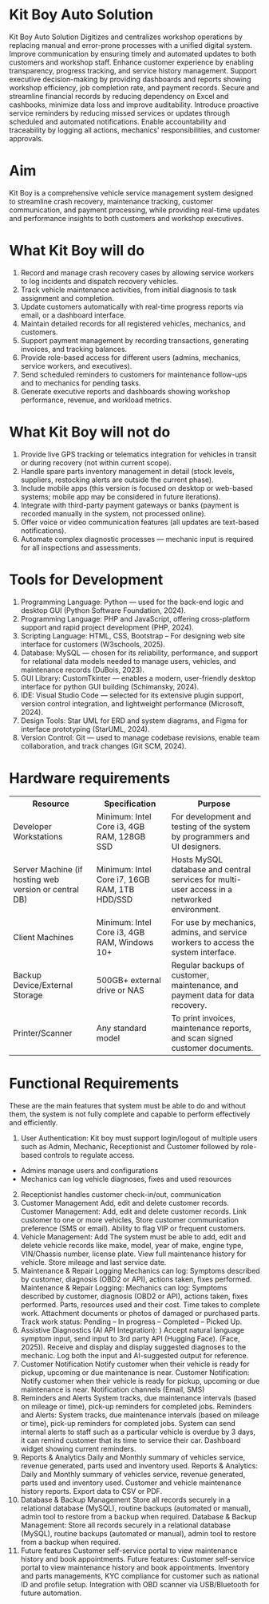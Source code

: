 # Kit Boy Auto Solution
Kit Boy Auto Solution Digitizes and centralizes workshop operations by replacing manual and error-prone processes with a unified digital system. 
Improve communication by ensuring timely and automated updates to both customers and workshop staff. 
Enhance customer experience by enabling transparency, progress tracking, and service history management. 
Support executive decision-making by providing dashboards and reports showing workshop efficiency, job completion rate, and payment records. 
Secure and streamline financial records by reducing dependency on Excel and cashbooks, minimize data loss and improve auditability. 
Introduce proactive service reminders by reducing missed services or updates through scheduled and automated notifications. 
Enable accountability and traceability by logging all actions, mechanics' responsibilities, and customer approvals.

# Aim
Kit Boy is a comprehensive vehicle service management system designed to streamline crash recovery, maintenance tracking, customer communication, and payment processing, while providing real-time updates and performance insights to both customers and workshop executives.

# What Kit Boy will do
1.	Record and manage crash recovery cases by allowing service workers to log incidents and dispatch recovery vehicles.
2.	Track vehicle maintenance activities, from initial diagnosis to task assignment and completion.
3.	Update customers automatically with real-time progress reports via email, or a dashboard interface.
4.	Maintain detailed records for all registered vehicles, mechanics, and customers.
5.	Support payment management by recording transactions, generating invoices, and tracking balances.
6.	Provide role-based access for different users (admins, mechanics, service workers, and executives).
7.	Send scheduled reminders to customers for maintenance follow-ups and to mechanics for pending tasks.
8.	Generate executive reports and dashboards showing workshop performance, revenue, and workload metrics.

# What Kit Boy will not do
1.	Provide live GPS tracking or telematics integration for vehicles in transit or during recovery (not within current scope).
2.	Handle spare parts inventory management in detail (stock levels, suppliers, restocking alerts are outside the current phase).
3.	Include mobile apps (this version is focused on desktop or web-based systems; mobile app may be considered in future iterations).
4.	Integrate with third-party payment gateways or banks (payment is recorded manually in the system, not processed online).
5.	Offer voice or video communication features (all updates are text-based notifications).
6.	Automate complex diagnostic processes — mechanic input is required for all inspections and assessments.

# Tools for Development
1.	Programming Language: Python — used for the back-end logic and desktop GUI (Python Software Foundation, 2024).
2.	Programming Language: PHP and JavaScript, offering cross-platform support and rapid project development (PHP, 2024).
3.	Scripting Language: HTML, CSS, Bootstrap – For designing web site interface for customers (W3schools, 2025).
4.	Database: MySQL — chosen for its reliability, performance, and support for relational data models needed to manage users, vehicles, and maintenance records (DuBois, 2023).
5.	GUI Library: CustomTkinter — enables a modern, user-friendly desktop interface for python GUI building (Schimansky, 2024).
6.	IDE: Visual Studio Code — selected for its extensive plugin support, version control integration, and lightweight performance (Microsoft, 2024).
7.	Design Tools: Star UML for ERD and system diagrams, and Figma for interface prototyping (StarUML, 2024).
8.	Version Control: Git — used to manage codebase revisions, enable team collaboration, and track changes (Git SCM, 2024).

# Hardware requirements
<table>
  <tr>
    <th>Resource</th>
    <th>Specification</th>
    <th>Purpose</th>
  </tr>
  <tr>
    <td>Developer Workstations</td>
    <td>Minimum: Intel Core i3, 4GB RAM, 128GB SSD</td>
    <td>For development and testing of the system by programmers and UI designers.</td>
  </tr>
  <tr>
    <td>Server Machine (if hosting web version or central DB)</td>
    <td>Minimum: Intel Core i7, 16GB RAM, 1TB HDD/SSD</td>
    <td>Hosts MySQL database and central services for multi-user access in a networked environment.</td>
  </tr>
  <tr>
    <td>Client Machines</td>
    <td>Minimum: Intel Core i3, 4GB RAM, Windows 10+</td>
    <td>For use by mechanics, admins, and service workers to access the system interface.</td>
  </tr>
  <tr>
    <td>Backup Device/External Storage</td>
    <td>500GB+ external drive or NAS</td>
    <td>Regular backups of customer, maintenance, and payment data for data recovery.</td>
  </tr>
  <tr>
    <td>Printer/Scanner</td>
    <td>Any standard model</td>
    <td>To print invoices, maintenance reports, and scan signed customer documents.</td>
  </tr>
</table>

# Functional Requirements
These are the main features that system must be able to do and without them, the system is not fully complete and capable to perform effectively and efficiently.
1.	User Authentication: 
Kit boy must support login/logout of multiple users such as Admin, Mechanic, Receptionist and Customer followed by role-based controls to regulate access.
  - Admins manage users and configurations
  - Mechanics can log vehicle diagnoses, fixes and used resources
2.	Receptionist handles customer check-in/out, communication
3.	Customer Management
Add, edit and delete customer records. Customer Management: 
Add, edit and delete customer records. Link customer to one or more vehicles, Store customer communication preference (SMS or email). Ability to flag VIP or frequent customers.
4.	Vehicle Management: Add
The system must be able to add, edit and delete vehicle records like make, model, year of make, engine type, VIN/Chassis number, license plate. View full maintenance history for vehicle. Store mileage and last service date.
5.	Maintenance & Repair Logging
Mechanics can log: Symptoms described by customer, diagnosis (OBD2 or API), actions taken, fixes performed. Maintenance & Repair Logging: 
Mechanics can log: Symptoms described by customer, diagnosis (OBD2 or API), actions taken, fixes performed. Parts, resources used and their cost. Time takes to complete work. Attachment documents or photos of damaged or purchased parts. Track work status: Pending – In progress – Completed – Picked Up.
6.	Assistive Diagnostics (AI API Integration): )
Accept natural language symptom input, send input to 3rd party API (Hugging Face). (Face, 2025)). Receive and display and display suggested diagnoses to the mechanic. Log both the input and AI-suggested output for reference.
7.	Customer Notification
Notify customer when their vehicle is ready for pickup, upcoming or due maintenance is near. Customer Notification: 
Notify customer when their vehicle is ready for pickup, upcoming or due maintenance is near. Notification channels (Email, SMS)
8.	Reminders and Alerts
System tracks, due maintenance intervals (based on mileage or time), pick-up reminders for completed jobs. Reminders and Alerts: 
System tracks, due maintenance intervals (based on mileage or time), pick-up reminders for completed jobs. System can send internal alerts to staff such as a particular vehicle is overdue by 3 days, it can remind customer that its time to service their car. Dashboard widget showing current reminders.
9.	Reports & Analytics
Daily and Monthly summary of vehicles service, revenue generated, parts used and inventory used. Reports & Analytics:  
Daily and Monthly summary of vehicles service, revenue generated, parts used and inventory used. Customer and vehicle maintenance history reports. Export data to CSV or PDF.
10.	Database & Backup Management
Store all records securely in a relational database (MySQL), routine backups (automated or manual), admin tool to restore from a backup when required. Database & Backup Management: 
Store all records securely in a relational database (MySQL), routine backups (automated or manual), admin tool to restore from a backup when required.
11.	Future features
Customer self-service portal to view maintenance history and book appointments. Future features: 
Customer self-service portal to view maintenance history and book appointments. Inventory and parts managements, KYC compliance for customer such as national ID and profile setup. Integration with OBD scanner via USB/Bluetooth for future automation.
